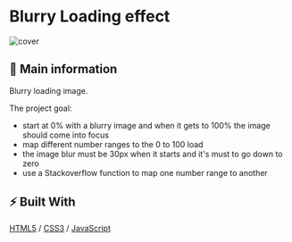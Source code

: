 # Blurry Loading effect

![cover](./Blurry-Loading.gif)

## 🦉 Main information

Blurry loading image.

The project goal:
- start at 0% with a blurry image and when it gets to 100% the image should come into focus
- map different number ranges to the 0 to 100 load
- the image blur must be 30px when it starts and it's must to go down to zero 
- use a Stackoverflow function to map one number range to another

## ⚡ Built With

[HTML5](https://www.w3schools.com/html/) / [CSS3](https://www.w3schools.com/css/) / [JavaScript](https://www.w3schools.com/js/)
